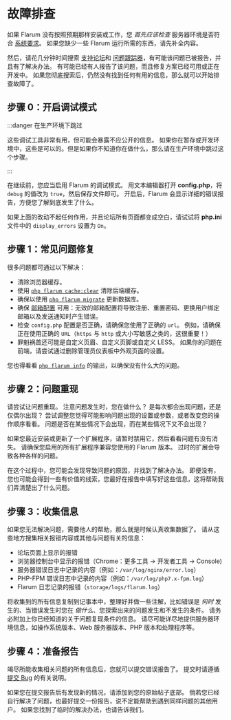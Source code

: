 # 故障排查

如果 Flarum 没有按照预期那样安装或工作，您 *首先应该检查* 服务器环境是否符合 [系统要求](install.md#环境要求)。 如果您缺少一些 Flarum 运行所需的东西，请先补全内容。

然后，请花几分钟时间搜索 [支持论坛](https://discuss.flarum.org/t/support)和 [问题跟踪器](https://github.com/flarum/core/issues)，有可能该问题已被报告，并且有了解决办法。 有可能已经有人报告了该问题，而且修复方案已经可用或正在开发中。 如果您彻底搜索后，仍然没有找到任何有用的信息，那么就可以开始排查故障了。

## 步骤 0：开启调试模式

:::danger 在生产环境下跳过

这些调试工具非常有用，但可能会暴露不应公开的信息。 如果你在暂存或开发环境中，这些是可以的。但是如果你不知道你在做什么，那么请在生产环境中跳过这个步骤。

:::

在继续前，您应当启用 Flarum 的调试模式。 用文本编辑器打开 **config.php**，将 `debug` 的值改为 `true`，然后保存文件即可。 开启后，Flarum 会显示详细的错误报告，方便您了解到底发生了什么。

如果上面的改动不起任何作用，并且论坛所有页面都变成空白，请试试将 **php.ini** 文件中的 `display_errors` 设置为 `On`。

## 步骤 1：常见问题修复

很多问题都可通过以下解决：

* 清除浏览器缓存。
* 使用 [`php flarum cache:clear`](console.md) 清除后端缓存。
* 确保以使用 [`php flarum migrate`](console.md) 更新数据库。
* 确保 [邮箱配置](mail.md) 可用：无效的邮箱配置将导致注册、重置密码、更换用户绑定邮箱以及发送通知时产生错误。
* 检查 `config.php` 配置是否正确，请确保您使用了正确的 `url`。 例如，请确保正在使用正确的 `URL`（`https` 与 `http` 或大小写敏感之类的，这很重要！）
* 罪魁祸首还可能是自定义页眉、自定义页脚或自定义 LESS。 如果你的问题在前端，请尝试通过删除管理员仪表板中外观页面的设置。

您也得看看 [`php flarum info`](console.md) 的输出，以确保没有什么大的问题。

## 步骤 2：问题重现

请尝试让问题重现。 注意问题发生时，您在做什么？ 是每次都会出现问题，还是仅偶尔出现？ 尝试调整您觉得可能影响问题出现的设置或参数，或者改变您的操作顺序看看。 问题是否在某些情况下会出现，而在某些情况下又不会出现？

如果您最近安装或更新了一个扩展程序，请暂时禁用它，然后看看问题有没有消失。 请确保您启用的所有扩展程序兼容您使用的 Flarum 版本。 过时的扩展会导致各种各样的问题。

在这个过程中，您可能会发现导致问题的原因，并找到了解决办法。 即便没有，您也可能会得到一些有价值的线索，您最好在报告中填写好这些信息，这将帮助我们弄清楚出了什么问题。

## 步骤 3：收集信息

如果您无法解决问题，需要他人的帮助，那么就是时候认真收集数据了。 请从这些地方搜集相关报错内容或其他与问题有关的信息：

* 论坛页面上显示的报错
* 浏览器控制台中显示的报错（Chrome：更多工具 -> 开发者工具 -> Console)
* 服务器错误日志中记录的内容（例如：`/var/log/nginx/error.log`）
* PHP-FPM 错误日志中记录的内容（例如：`/var/log/php7.x-fpm.log`）
* Flarum 日志记录的报错（`storage/logs/flarum.log`）

将收集到的所有信息复制到记事本中，整理好并做一些注解，比如错误是 *何时* 发生的、当错误发生时您在 *做什么*、您探索出来的问题发生和不发生的条件。 请务必附加上你已经知道的关于问题复现条件的信息。 请尽可能详尽地提供服务器环境信息，如操作系统版本、Web 服务器版本、PHP 版本和处理程序等。

## 步骤 4：准备报告

竭尽所能收集相关问题的所有信息后，您就可以提交错误报告了。 提交时请遵循 [提交 Bug](bugs.md) 的有关说明。

如果您在提交报告后有发现新的情况，请添加到您的原始帖子底部。 倘若您已经自行解决了问题，也最好提交一份报告，说不定能帮助到遇到同样问题的其他用户。 如果您找到了临时的解决办法，也请告诉我们。